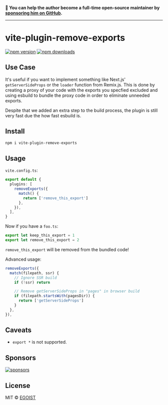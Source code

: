 **💛 You can help the author become a full-time open-source maintainer by [sponsoring him on GitHub](https://github.com/sponsors/egoist).**

---

# vite-plugin-remove-exports

[![npm version](https://badgen.net/npm/v/vite-plugin-remove-exports)](https://npm.im/vite-plugin-remove-exports) [![npm downloads](https://badgen.net/npm/dm/vite-plugin-remove-exports)](https://npm.im/vite-plugin-remove-exports)

## Use Case

It's useful if you want to implement something like Next.js' `getServerSideProps` or the `loader` function from Remix.js. This is done by creating a proxy of your code with the exports you specfied excluded and using esbuild to bundle the proxy code in order to eliminate unneeded exports.

Despite that we added an extra step to the build process, the plugin is still very fast due the how fast esbuild is.

## Install

```bash
npm i vite-plugin-remove-exports
```

## Usage

`vite.config.ts`:

```ts
export default {
  plugins: [
    removeExports({
      match() {
        return ['remove_this_export']
      },
    }),
  ],
}
```

Now if you have a `foo.ts`:

```ts
export let keep_this_export = 1
export let remove_this_export = 2
```

`remove_this_export` will be removed from the bundled code!

Advanced usage:

```ts
removeExports({
  match(filepath, ssr) {
    // Ignore SSR build
    if (!ssr) return

    // Remove getServerSideProps in "pages" in browser build
    if (filepath.startsWith(pagesDir)) {
      return ['getServerSideProps']
    }
  },
}),
```

## Caveats

- `export *` is not supported.

## Sponsors

[![sponsors](https://sponsors-images.egoist.sh/sponsors.svg)](https://github.com/sponsors/egoist)

## License

MIT &copy; [EGOIST](https://github.com/sponsors/egoist)
